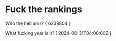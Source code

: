 # Fuck the rankings

Who the hell am I?
{ 6238804 }

What fucking year is it?
[ 2024-08-31T04:00:00Z ]
